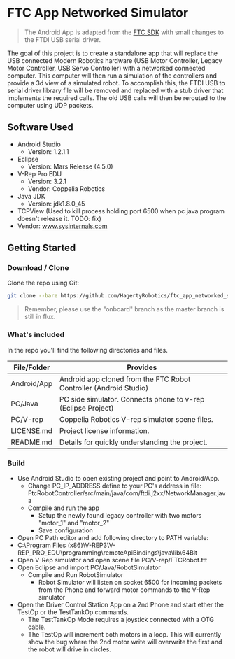 # FTC App Networked Simulator

> The Android App is adapted from the [FTC SDK](https://github.com/ftctechnh/ftc_app) with small changes to the FTDI USB serial driver.

The goal of this project is to create a standalone app that will replace the USB connected Modern Robotics hardware (USB Motor Controller, Legacy Motor Controller, USB Servo Controller) with a networked connected computer. This computer will then run a simulation of the controllers and provide a 3d view of a simulated robot. To accomplish this, the FTDI USB to serial driver library file will be removed and replaced with a stub driver that implements the required calls. The old USB calls will then be rerouted to the computer using UDP packets.

## Software Used
* Android Studio
  * Version: 1.2.1.1
* Eclipse 
  * Version: Mars Release (4.5.0)
* V-Rep Pro EDU
  * Version: 3.2.1
  * Vendor: Coppelia Robotics
* Java JDK 
  * Version: jdk1.8.0_45
* TCPView  (Used to kill process holding port 6500 when pc java program doesn't release it. TODO: fix)
 * Vendor: www.sysinternals.com

## Getting Started

### Download / Clone

Clone the repo using Git:

```bash
git clone --bare https://github.com/HagertyRobotics/ftc_app_networked_simulator
```

> Remember, please use the "onboard" branch as the master branch is still in flux.

### What's included

In the repo you'll find the following directories and files.

| File/Folder     | Provides                                       |
|-----------------|------------------------------------------------|
| Android/App | Android app cloned from the FTC Robot Controller (Android Studio) |
| PC/Java            | PC side simulator.  Connects phone to v-rep (Eclipse Project) |
| PC/V-rep | Coppelia Robotics V-rep simulator scene files. |
| LICENSE.md         | Project license information.                   |
| README.md       | Details for quickly understanding the project. |


### Build

* Use Android Studio to open existing project and point to Android/App.
  * Change PC_IP_ADDRESS define to your PC's address in file: FtcRobotController/src/main/java/com/ftdi.j2xx/NetworkManager.java
  * Compile and run the app
    * Setup the newly found legacy controller with two motors "motor_1" and "motor_2"
    * Save configuration
* Open PC Path editor and add following directory to PATH variable:
 * C:\Program Files (x86)\V-REP3\V-REP_PRO_EDU\programming\remoteApiBindings\java\lib\64Bit
* Open V-Rep simulator and open scene file PC/V-rep/FTCRobot.ttt
* Open Eclipse and import PC/Java/RobotSimulator
  * Compile and Run RobotSimulator  
    * Robot Simulator will listen on socket 6500 for incoming packets from the Phone and forward motor commands to the V-Rep simulator
* Open the Driver Control Station App on a 2nd Phone and start ether the TestOp or the TestTankOp commands.  
  * The TestTankOp Mode requires a joystick connected with a OTG cable.
  * The TestOp will increment both motors in a loop.  This will currently show the bug where the 2nd motor write will overwrite the first and the robot will drive in circles.
